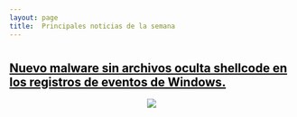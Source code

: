 ```yaml
---
layout: page
title:  Principales noticias de la semana 
---
```


# 

<!-- ## <span style="color:black">Nuevo malware sin archivos oculta shellcode en los registros de eventos de Windows</span> -->
## <a href="https://dirtyc00n.github.io/news/newsposts/index.md" title="ir a noticia" style="color:black">Nuevo malware sin archivos oculta shellcode en los registros de eventos de Windows.</a> <!-- &nbsp; ![image](/assets/icons/logomalware.png)--> <!-- &nbsp; ![image](/assets/icons/rsz_python-logo.png) -->

<!--<li>
  <a href="https://dirtyc00n.github.io/news/newpost.md" class="h4 flip-title"><span>prueba</span></a>
  <time class="heading faded fine" datetime=""></time>
</li>--> 

<p align="center"><img src="https://dirtyc00n.github.io/assets/img/malware-ciberataques.jpg"></p>
